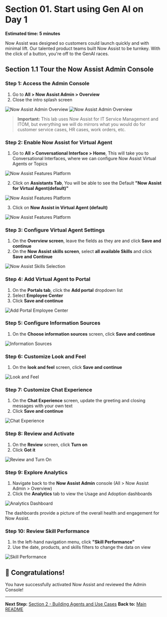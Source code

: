 # Section 01. Start using Gen AI on Day 1

**Estimated time: 5 minutes**

Now Assist was designed so customers could launch quickly and with minimal lift. Our talented product teams built Now Assist to be turnkey. With the click of a button, you're off to the GenAI races.

## Section 1.1 Tour the Now Assist Admin Console

### Step 1: Access the Admin Console

1. Go to **All > Now Assist Admin > Overview**
2. Close the intro splash screen

![Now Assist Admin Overview](screenshots/now-assist-admin-overview.png)
![Now Assist Admin Overview](screenshots/now-assist-admin-overview-a.png)

> **Important:** This lab uses Now Assist for IT Service Management and ITOM, but everything we will do mirrors what you would do for customer service cases, HR cases, work orders, etc.

### Step 2: Enable Now Assist for Virtual Agent

1. Go to **All > Conversational Interface > Home**, This will take you to Conversational Interfaces, where we can configure Now Assist Virtual Agents or Topics

![Now Assist Features Platform](screenshots/NAVA1.png)


2. Click on **Assistants Tab**, You will be able to see the Default **"Now Assist for Virtual Agent(default)"**

![Now Assist Features Platform](screenshots/NAVA3.png)

3. Click on **Now Assist in Virtual Agent (default)**

![Now Assist Features Platform](screenshots/now-assist-assistants.png)


### Step 3: Configure Virtual Agent Settings

1. On the **Overview screen**, leave the fields as they are and click **Save and continue**
2. On the **Now Assist skills screen**, select **all available Skills** and click **Save and Continue**

![Now Assist Skills Selection](screenshots/now-assist-skills-selection.png)

### Step 4: Add Virtual Agent to Portal

1. On the **Portals tab**, click the **Add portal** dropdown list
2. Select **Employee Center**
3. Click **Save and continue**

![Add Portal Employee Center](screenshots/add-portal-employee-center.png)

### Step 5: Configure Information Sources

1. On the **Choose information sources** screen, click **Save and continue**

![Information Sources](screenshots/information-sources.png)

### Step 6: Customize Look and Feel

1. On the **look and feel** screen, click **Save and continue**

![Look and Feel](screenshots/look-and-feel.png)

### Step 7: Customize Chat Experience

1. On the **Chat Experience** screen, update the greeting and closing messages with your own text
2. Click **Save and continue**

![Chat Experience](screenshots/chat-experience.png)

### Step 8: Review and Activate

1. On the **Review** screen, click **Turn on**
2. Click **Got it**

![Review and Turn On](screenshots/review-turn-on.png)

### Step 9: Explore Analytics

1. Navigate back to the **Now Assist Admin** console (All > Now Assist Admin > Overview)
2. Click the **Analytics** tab to view the Usage and Adoption dashboards

![Analytics Dashboard](screenshots/analytics-dashboard.png)

The dashboards provide a picture of the overall health and engagement for Now Assist.

### Step 10: Review Skill Performance

1. In the left-hand navigation menu, click **"Skill Performance"**
2. Use the date, products, and skills filters to change the data on view

![Skill Performance](screenshots/skill-performance.png)

## 🎉 Congratulations!

You have successfully activated Now Assist and reviewed the Admin Console!

---

**Next Step:** [Section 2 - Building Agents and Use Cases](section2-building-agents-simple.md)
**Back to:** [Main README](README.md)
